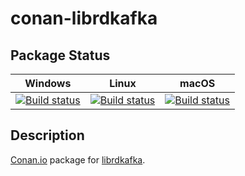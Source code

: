 # conan-librdkafka

## Package Status

| Windows | Linux | macOS |
|:-------:|:-----:|:-----:|
|[![Build status](https://ci.appveyor.com/api/projects/status/8exi3e1k8xlfshh2/branch/testing%2F1.6.0?svg=true)](https://ci.appveyor.com/project/SpaceIm/conan-librdkafka)|[![Build status](https://github.com/SpaceIm/conan-librdkafka/workflows/.github/workflows/linux.yml/badge.svg?branch=testing%2F1.6.0)](https://github.com/SpaceIm/conan-librdkafka/actions/workflows/linux.yml?query=branch%3Atesting%2F1.6.0)|[![Build status](https://github.com/SpaceIm/conan-librdkafka/workflows/.github/workflows/macos.yml/badge.svg?branch=testing%2F1.6.0)](https://github.com/SpaceIm/conan-librdkafka/actions/workflows/macos.yml?query=branch%3Atesting%2F1.6.0)|

## Description

[Conan.io](https://conan.io) package for [librdkafka](https://github.com/edenhill/librdkafka).
